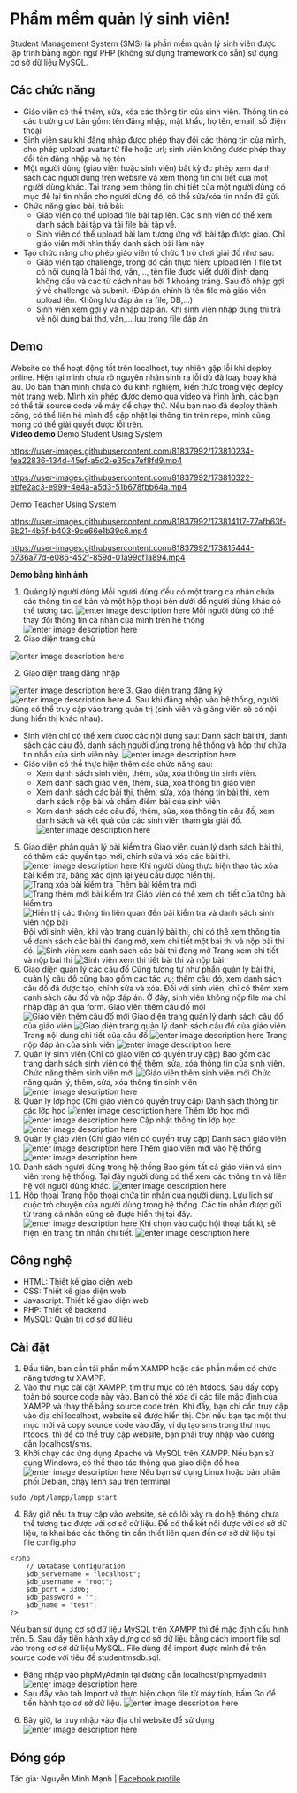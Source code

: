 ﻿# Phầm mềm quản lý sinh viên!

Student Management System (SMS) là phần mềm quản lý sinh viên được lập trình bằng ngôn ngữ PHP (không sử dụng framework có sẵn) sử dụng cơ sở dữ liệu MySQL.


## Các chức năng

- Giáo viên có thể thêm, sửa, xóa các thông tin của sinh viên. Thông tin có
các trường cơ bản gồm: tên đăng nhập, mật khẩu, họ tên, email, số điện
thoại
- Sinh viên sau khi đăng nhập được phép thay đổi các thông tin của mình,
cho phép upload avatar từ file hoặc url; sinh viên không được phép thay
đổi tên đăng nhập và họ tên
- Một người dùng (giáo viên hoặc sinh viên) bất kỳ đc phép xem danh
sách các người dùng trên website và xem thông tin chi tiết của một
người dùng khác. Tại trang xem thông tin chi tiết của một người dùng có
mục để lại tin nhắn cho người dùng đó, có thể sửa/xóa tin nhắn đã gửi.
- Chức năng giao bài, trả bài:
     - Giáo viên có thể upload file bài tập lên. Các sinh viên có thể xem
danh sách bài tập và tải file bài tập về.
    - Sinh viên có thể upload bài làm tương ứng với bài tập được giao.
Chỉ giáo viên mới nhìn thấy danh sách bài làm này
- Tạo chức năng cho phép giáo viên tổ chức 1 trò chơi giải đố như sau:
    - Giáo viên tạo challenge, trong đó cần thực hiện: upload lên 1 file
txt có nội dung là 1 bài thơ, văn,…, tên file được viết dưới định
dạng không dấu và các từ cách nhau bởi 1 khoảng trắng. Sau đó
nhập gợi ý về challenge và submit. (Đáp án chính là tên file mà
giáo viên upload lên. Không lưu đáp án ra file, DB,…)
    - Sinh viên xem gợi ý và nhập đáp án. Khi sinh viên nhập đúng thì
trả về nội dung bài thơ, văn,… lưu trong file đáp án
## Demo
Website có thể hoạt động tốt trên localhost, tuy nhiên gặp lỗi khi deploy online. Hiện tại mình chưa rõ nguyên nhân sinh ra lỗi dù đã loay hoay khá lâu. Do bản thân mình chưa có đủ kinh nghiệm, kiến thức trong việc deploy một trang web. Mình xin phép được demo qua video và hình ảnh, các bạn có thể tải source code về máy để chạy thử.  Nếu bạn nào đã deploy thành công, có thể liên hệ mình để cập nhật lại thông tin trên repo, mình cũng mong có thể giải quyết được lỗi trên.\
**Video demo**
Demo Student Using System

https://user-images.githubusercontent.com/81837992/173810234-fea22836-134d-45ef-a5d2-e35ca7ef8fd9.mp4

https://user-images.githubusercontent.com/81837992/173810322-ebfe2ac3-e999-4e4a-a5d3-51b678fbb64a.mp4

Demo Teacher Using System

https://user-images.githubusercontent.com/81837992/173814117-77afb63f-6b21-4b5f-b403-9ce66e1b39c6.mp4

https://user-images.githubusercontent.com/81837992/173815444-b736a77d-e086-452f-859d-01a99cf1a894.mp4

**Demo bằng hình ảnh**
1. Quảng lý người dùng
Mỗi người dùng đều có một trang cá nhân chứa các thông tin cơ bản và một hộp thoại bên dưới để người dùng khác có thể tương tác.
![enter image description here](https://github.com/minhmannh2001/studentmanagementsystem/blob/main/demo/images/Screenshot%202022-06-15%20at%2009-32-14%20Dashboard%20-%20Student%20Management%20System.png)
Mỗi người dùng có thể thay đổi thông tin cá nhân của mình trên hệ thống
![enter image description here](https://github.com/minhmannh2001/studentmanagementsystem/blob/main/demo/images/Screenshot%202022-06-15%20at%2009-34-04%20User%20Detail%20-%20Student%20Management%20System.png)
2. Giao diện trang chủ

![enter image description here](https://github.com/minhmannh2001/studentmanagementsystem/blob/main/demo/images/1.png)

 2. Giao diện trang đăng nhập

![enter image description here](https://github.com/minhmannh2001/studentmanagementsystem/blob/main/demo/images/Screenshot%202022-06-15%20at%2001-17-00%20Login%20-%20Student%20Management%20System.png)
 3. Giao diện trang đăng ký
![enter image description here](https://github.com/minhmannh2001/studentmanagementsystem/blob/main/demo/images/Screenshot%202022-06-15%20at%2001-22-29%20Sign%20up%20-%20Student%20Management%20System.png)
 4. Sau khi đăng nhập vào hệ thống, người dùng có thể truy cập vào trang quản trị (sinh viên và giảng viên sẽ có nội dung hiển thị khác nhau).
 - Sinh viên chỉ có thể xem được các nội dung sau: Danh sách bài thi, danh sách các câu đố, danh sách người dùng trong hệ thống và hộp thư chứa tin nhắn của sinh viên này.
![enter image description here](https://github.com/minhmannh2001/studentmanagementsystem/blob/main/demo/images/Screenshot%202022-06-15%20at%2001-24-51%20Dashboard%20-%20Student%20Management%20System.png)
 - Giáo viên có thể thực hiện thêm các chức năng sau:
   - Xem danh sách sinh viên, thêm, sửa, xóa thông tin sinh viên.
   - Xem danh sách giáo viên, thêm, sửa, xóa thông tin giáo viên
   - Xem danh sách các bài thi, thêm, sửa, xóa thông tin bài thi, xem danh sách nộp bài và chấm điểm bài của sinh viên
   - Xem danh sách các câu đố, thêm, sửa, xóa thông tin câu đố, xem danh sách và kết quả của các sinh viên tham gia giải đố.
![enter image description here](https://github.com/minhmannh2001/studentmanagementsystem/blob/main/demo/images/Screenshot%202022-06-15%20at%2001-31-24%20Dashboard%20-%20Student%20Management%20System.png)
5. Giao diện phần quản lý bài kiểm tra
Giáo viên quản lý danh sách bài thi, có thêm các quyền tạo mới, chỉnh sửa và xóa các bài thi.
![enter image description here](https://github.com/minhmannh2001/studentmanagementsystem/blob/main/demo/images/Screenshot%202022-06-15%20at%2001-48-14%20Manage%20Exams%20-%20Student%20Management%20System.png)
Khi người dùng thực hiện thao tác xóa bài kiểm tra, bảng xác định lại yêu cầu được hiển thị.
![Trang xóa bài kiểm tra](https://github.com/minhmannh2001/studentmanagementsystem/blob/main/demo/images/Screenshot%202022-06-15%20at%2001-53-23%20Manage%20Exams%20-%20Student%20Management%20System.png)
Thêm bài kiểm tra mới
![Trang thêm mới bài kiểm tra](https://github.com/minhmannh2001/studentmanagementsystem/blob/main/demo/images/Screenshot%202022-06-15%20at%2001-55-42%20Add%20Exams%20-%20Student%20Management%20System.png)
Giáo viên có thể xem chi tiết của từng bài kiểm tra
![Hiển thị các thông tin liên quan đến bài kiểm tra và danh sách sinh viên nộp bài](https://github.com/minhmannh2001/studentmanagementsystem/blob/main/demo/images/Screenshot%202022-06-15%20at%2008-53-39%20Exam%20Detail%20-%20Student%20Management%20System.png)
Đôi với sinh viên, khi vào trang quản lý bài thi, chỉ có thể xem thông tin về danh sách các bài thi đang mở, xem chi tiết một bài thi và nộp bài thi đó.
![Sinh viên xem danh sách các bài thi đang mở](https://github.com/minhmannh2001/studentmanagementsystem/blob/main/demo/images/Screenshot%202022-06-15%20at%2008-58-18%20Exam%20List%20-%20Student%20Management%20System.png)
Trang xem chi tiết và nộp bài thi
![Sinh viên xem thi tiết bài thi và nộp bài](https://github.com/minhmannh2001/studentmanagementsystem/blob/main/demo/images/Screenshot%202022-06-15%20at%2008-59-53%20Exam%20Detail%20-%20Student%20Management%20System.png)
6. Giao diện quản lý các câu đố
Cũng tương tự như phần quản lý bài thi, quản lý câu đố cũng bao gồm các tác vụ: thêm câu đó, xem danh sách câu đố đã được tạo, chỉnh sửa và xóa. Đối với sinh viên, chỉ có thêm xem danh sách câu đố và nộp đáp án. Ở đây, sinh viên không nộp file mà chỉ nhập đáp án qua form.
Giáo viên thêm câu đố mới
![Giáo viên thêm câu đố mới](https://github.com/minhmannh2001/studentmanagementsystem/blob/main/demo/images/Screenshot%202022-06-15%20at%2009-11-20%20Add%20Challenges%20-%20Student%20Management%20System.png)
Giao diện trang quản lý danh sách câu đố của giáo viên
![Giao diện trang quản lý danh sách câu đố của giáo viên](https://github.com/minhmannh2001/studentmanagementsystem/blob/main/demo/images/Screenshot%202022-06-15%20at%2009-13-32%20Manage%20Challenges%20-%20Student%20Management%20System.png)
Trang nội dung chi tiết của câu đố
![enter image description here](https://github.com/minhmannh2001/studentmanagementsystem/blob/main/demo/images/Screenshot%202022-06-15%20at%2009-16-44%20Challenge%20Detail%20-%20Student%20Management%20System.png)
Trang nộp đáp án của sinh viên
![enter image description here](https://github.com/minhmannh2001/studentmanagementsystem/blob/main/demo/images/Screenshot%202022-06-15%20at%2009-22-51%20Challenge%20Detail%20-%20Student%20Management%20System.png)
7. Quản lý sinh viên (Chỉ có giáo viên có quyền truy cập)
Bao gồm các trang danh sách sinh viên có thể thêm, sửa, xóa thông tin của sinh viên.
Chức năng thêm sinh viên mới
![Giáo viên thêm sinh viên mới](https://github.com/minhmannh2001/studentmanagementsystem/blob/main/demo/images/Screenshot%202022-06-15%20at%2009-26-15%20Add%20Students%20-%20Student%20Management%20System.png)
Chức năng quản lý, thêm, sửa, xóa thông tin sinh viên
![enter image description here](https://github.com/minhmannh2001/studentmanagementsystem/blob/main/demo/images/Screenshot%202022-06-15%20at%2009-28-30%20Manage%20Students%20-%20Student%20Management%20System.png)
8. Quản lý lớp học (Chỉ giáo viên có quyền truy cập)
Danh sách thông tin các lớp học
![enter image description here](https://github.com/minhmannh2001/studentmanagementsystem/blob/main/demo/images/Screenshot%202022-06-15%20at%2011-07-54%20Manage%20Classes%20-%20Student%20Management%20System.png)
Thêm lớp học mới
![enter image description here](https://github.com/minhmannh2001/studentmanagementsystem/blob/main/demo/images/Screenshot%202022-06-15%20at%2011-12-00%20Add%20Classes%20-%20Student%20Management%20System.png)
Cập nhật thông tin lớp học
![enter image description here](https://github.com/minhmannh2001/studentmanagementsystem/blob/main/demo/images/Screenshot%202022-06-15%20at%2011-13-32%20Class%20Detail%20-%20Student%20Management%20System.png)
9. Quản lý giáo viên (Chỉ giáo viên có quyền truy cập)
 Danh sách giáo viên
![enter image description here](https://github.com/minhmannh2001/studentmanagementsystem/blob/main/demo/images/Screenshot%202022-06-15%20at%2011-14-42%20Manage%20Teachers%20-%20Student%20Management%20System.png)
Thêm giáo viên mới vào hệ thống
![enter image description here](https://github.com/minhmannh2001/studentmanagementsystem/blob/main/demo/images/Screenshot%202022-06-15%20at%2011-17-13%20Add%20Teachers%20-%20Student%20Management%20System.png)
10. Danh sách người dùng trong hệ thống 
Bao gồm tất cả giáo viên và sinh viên trong hệ thống. Tại đây người dùng có thể xem các thông tin và liên hệ với người dùng khác.
![enter image description here](https://github.com/minhmannh2001/studentmanagementsystem/blob/main/demo/images/Screenshot%202022-06-15%20at%2011-18-40%20All%20Users%20-%20Student%20Management%20System.png)
11. Hộp thoại 
Trang hộp thoại chứa tin nhắn của người dùng. Lưu lịch sử cuộc trò chuyện của người dùng trong hệ thống. Các tin nhắn được gửi từ trang cá nhân cũng sẽ được hiển thị tại đây.
![enter image description here](https://github.com/minhmannh2001/studentmanagementsystem/blob/main/demo/images/Screenshot%202022-06-15%20at%2014-32-13%20Message%20Section%20-%20Student%20Management%20System.png)
Khi chọn vào cuộc hội thoại bất kì, sẽ hiện lên trang tin nhắn chi tiết.
![enter image description here](https://github.com/minhmannh2001/studentmanagementsystem/blob/main/demo/images/Screenshot%202022-06-15%20at%2014-35-40%20Messenger%20-%20Student%20Management%20System.png)
## Công nghệ
- HTML: Thiết kế giao diện web
- CSS: Thiết kế giao diện web
- Javascript: Thiết kế giao diện web
- PHP: Thiết kế backend
- MySQL: Quản trị cơ sở dữ liệu
## Cài đặt
1. Đầu tiên, bạn cần tải phần mềm XAMPP hoặc các phần mềm có chức năng tương tự XAMPP.
2. Vào thư mục cài đặt XAMPP, tìm thư mục có tên htdocs. Sau đấy copy toàn bộ source code này vào. Bạn có thể xóa đi các file mặc định của XAMPP và thay thế bằng source code trên. Khi đấy, bạn chỉ cần truy cập vào địa chỉ localhost, website sẽ được hiển thị. Còn nếu bạn tạo một thư mục mới và copy source code vào đấy, ví dụ tạo sms trong thư mục htdocs, thì để có thể truy cập website, bạn phải truy nhập vào đường dẫn localhost/sms.
3. Khởi chạy các ứng dụng Apache và MySQL trên XAMPP. Nếu bạn sử dụng Windows, có thể thao tác thông qua giao diện đồ họa.
![enter image description here](https://a.fsdn.com/con/app/proj/xampp/screenshots/Screen%20Shot%202016-02-19%20at%2016.png/max/max/1)
Nếu bạn sử dụng Linux hoặc bản phân phối Debian, chạy lệnh sau trên terminal
```
sudo /opt/lampp/lampp start
``` 
4. Bây giờ nếu ta truy cập vào website, sẽ có lỗi xảy ra do hệ thống chưa thể tương tác được với cơ sở dữ liệu.
Để có thể kết nối được với cơ sở dữ liệu, ta khai báo các thông tin cần thiết liên quan đến cơ sở dữ liệu tại file config.php
```
<?php
    // Database Configuration
    $db_servername = "localhost";
    $db_username = "root";
    $db_port = 3306;
    $db_password = "";
    $db_name = "test";
?>
```
Nếu bạn sử dụng cơ sở dữ liệu MySQL trên XAMPP thì để mặc định cấu hình trên.
5. Sau đấy tiến hành xây dựng cơ sở dữ liệu bằng cách import file sql vào trong cơ sở dữ liệu MySQL. File dùng để import được mình để trên source code với tiêu đề studentmsdb.sql.
- Đăng nhập vào phpMyAdmin tại đường dẫn localhost/phpmyadmin
![enter image description here](https://github.com/minhmannh2001/studentmanagementsystem/blob/main/demo/images/Screenshot%202022-06-15%20at%2015-04-55%20localhost%20_%20localhost%20phpMyAdmin%205.2.0.png)
- Sau đấy vào tab Import và thực hiện chọn file từ máy tính, bấm Go để tiến hành tạo cơ sở dữ liệu.
![enter image description here](https://github.com/minhmannh2001/studentmanagementsystem/blob/main/demo/images/importsql.png)
6. Bây giờ, ta truy nhập vào địa chỉ website để sử dụng
 ![enter image description here](https://github.com/minhmannh2001/studentmanagementsystem/blob/main/demo/images/1.png)
## Đóng góp
Tác giả: Nguyễn Minh Mạnh | [Facebook profile](https://www.facebook.com/minhmannh2001/)

